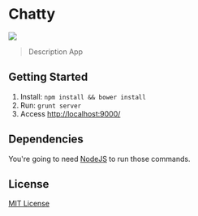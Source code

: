 # Chatty

![](http://cl.ly/image/0E0S2j3o2F0r/firefox-yeoman.jpg)

> Description App

## Getting Started

1. Install: `npm install && bower install`
2. Run: `grunt server`
3. Access [http://localhost:9000/](http://localhost:9000/)

## Dependencies

You're going to need [NodeJS](http://nodejs.org/download/) to run those commands.

<!-- ## History -->
<!-- Check [Release](https://github.com/zenorocha/generator-firefox-os/releases/) list. -->

## License

[MIT License](http://opensource.org/licenses/MIT)
